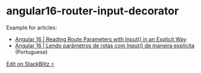 # angular16-router-input-decorator

Example for articles:
- [Angular 16 | Reading Route Parameters with Input() in an Explicit Way](https://dougmbarcellos.medium.com/angular-16-reading-route-parameters-with-input-in-an-explicit-way-18ade42a9831)
- [Angular 16 | Lendo parâmetros de rotas com Input() de maneira explícita](https://dougmbarcellos.medium.com/angular-16-lendo-par%C3%A2metros-de-rotas-com-input-de-maneira-mais-expl%C3%ADcita-9cd8458fab08) \(Portuguese\)

[Edit on StackBlitz ⚡️](https://stackblitz.com/edit/angular16-router-input-decorator)
